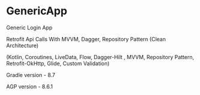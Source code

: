 # GenericApp
Generic Login App

Retrofit Api Calls With MVVM, Dagger, Repository Pattern (Clean Architecture)

(Kotlin, Coroutines, LiveData, Flow,
Dagger-Hilt , MVVM, Repository Pattern,
Retrofit-OkHttp, Glide, Custom Validation)

Gradle version - 8.7

AGP version - 8.6.1




